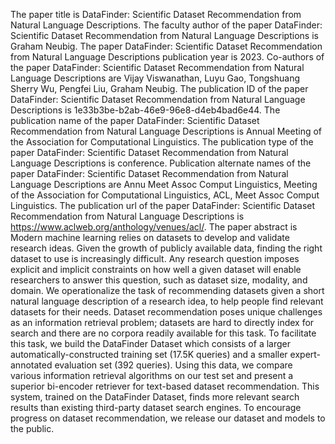 The paper title is DataFinder: Scientific Dataset Recommendation from Natural Language Descriptions.
The faculty author of the paper DataFinder: Scientific Dataset Recommendation from Natural Language Descriptions is Graham Neubig.
The paper DataFinder: Scientific Dataset Recommendation from Natural Language Descriptions publication year is 2023.
Co-authors of the paper DataFinder: Scientific Dataset Recommendation from Natural Language Descriptions are Vijay Viswanathan, Luyu Gao, Tongshuang Sherry Wu, Pengfei Liu, Graham Neubig.
The publication ID of the paper DataFinder: Scientific Dataset Recommendation from Natural Language Descriptions is 1e33b3be-b2ab-46e9-96e8-d4eb4bad6e44.
The publication name of the paper DataFinder: Scientific Dataset Recommendation from Natural Language Descriptions is Annual Meeting of the Association for Computational Linguistics.
The publication type of the paper DataFinder: Scientific Dataset Recommendation from Natural Language Descriptions is conference.
Publication alternate names of the paper DataFinder: Scientific Dataset Recommendation from Natural Language Descriptions are Annu Meet Assoc Comput Linguistics, Meeting of the Association for Computational Linguistics, ACL, Meet Assoc Comput Linguistics.
The publication url of the paper DataFinder: Scientific Dataset Recommendation from Natural Language Descriptions is https://www.aclweb.org/anthology/venues/acl/.
The paper abstract is Modern machine learning relies on datasets to develop and validate research ideas. Given the growth of publicly available data, finding the right dataset to use is increasingly difficult. Any research question imposes explicit and implicit constraints on how well a given dataset will enable researchers to answer this question, such as dataset size, modality, and domain. We operationalize the task of recommending datasets given a short natural language description of a research idea, to help people find relevant datasets for their needs. Dataset recommendation poses unique challenges as an information retrieval problem; datasets are hard to directly index for search and there are no corpora readily available for this task. To facilitate this task, we build the DataFinder Dataset which consists of a larger automatically-constructed training set (17.5K queries) and a smaller expert-annotated evaluation set (392 queries). Using this data, we compare various information retrieval algorithms on our test set and present a superior bi-encoder retriever for text-based dataset recommendation. This system, trained on the DataFinder Dataset, finds more relevant search results than existing third-party dataset search engines. To encourage progress on dataset recommendation, we release our dataset and models to the public.
